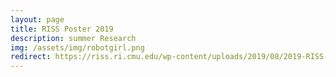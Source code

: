 ```yaml
---
layout: page
title: RISS Poster 2019
description: summer Research
img: /assets/img/robotgirl.png
redirect: https://riss.ri.cmu.edu/wp-content/uploads/2019/08/2019-RISS-poster-ALMUTLAK-Nadia-ADMONI.pdf
---
```



